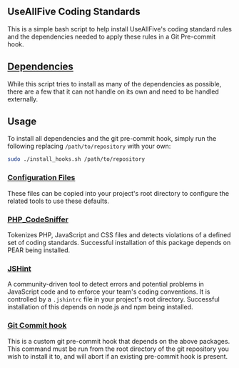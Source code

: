 ## UseAllFive Coding Standards

This is a simple bash script to help install UseAllFive's coding standard rules and the dependencies needed to apply these rules in a Git Pre-commit hook.

## [Dependencies](doc/01-dependencies.md)
While this script tries to install as many of the dependencies as possible, there are a few that it can not handle on its own and need to be handled externally.  

## Usage

To install all dependencies and the git pre-commit hook, simply run the following replacing `/path/to/repository` with your own:
```bash
sudo ./install_hooks.sh /path/to/repository
```

### [Configuration Files](docs/03-configuration-files.md)
These files can be copied into your project's root directory to configure the related tools to use these defaults.

### [PHP_CodeSniffer](http://pear.php.net/package/PHP_CodeSniffer) 
Tokenizes PHP, JavaScript and CSS files and detects violations of a defined set of coding standards.  Successful installation of this package depends on PEAR being installed.

### [JSHint](http://jshint.com/) 
A community-driven tool to detect errors and potential problems in JavaScript code and to enforce your team's coding conventions. It is controlled by a `.jshintrc` file in your project's root directory.  Successful installation of this depends on node.js and npm being installed.

### [Git Commit hook](doc/02-pre-commit-hook.md)
This is a custom git pre-commit hook that depends on the above packages.  This command must be run from the root directory of the git repository you wish to install it to, and will abort if an existing pre-commit hook is present.
